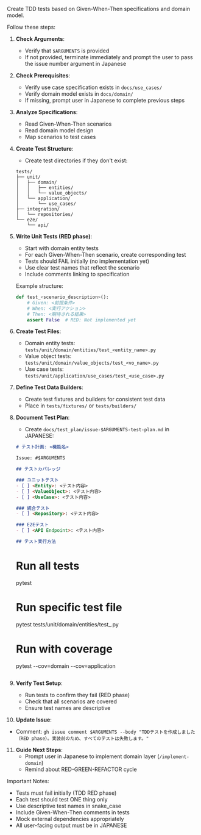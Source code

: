 Create TDD tests based on Given-When-Then specifications and domain model.

Follow these steps:

1. **Check Arguments**:
   - Verify that `$ARGUMENTS` is provided
   - If not provided, terminate immediately and prompt the user to pass the issue number argument in Japanese

2. **Check Prerequisites**:
   - Verify use case specification exists in `docs/use_cases/`
   - Verify domain model exists in `docs/domain/`
   - If missing, prompt user in Japanese to complete previous steps

3. **Analyze Specifications**:
   - Read Given-When-Then scenarios
   - Read domain model design
   - Map scenarios to test cases

4. **Create Test Structure**:
   - Create test directories if they don't exist:
   ```
   tests/
   ├── unit/
   │   ├── domain/
   │   │   ├── entities/
   │   │   └── value_objects/
   │   └── application/
   │       └── use_cases/
   ├── integration/
   │   └── repositories/
   └── e2e/
       └── api/
   ```

5. **Write Unit Tests (RED phase)**:
   - Start with domain entity tests
   - For each Given-When-Then scenario, create corresponding test
   - Tests should FAIL initially (no implementation yet)
   - Use clear test names that reflect the scenario
   - Include comments linking to specification

   Example structure:
   ```python
   def test_<scenario_description>():
       # Given: <前提条件>
       # When: <実行アクション>
       # Then: <期待される結果>
       assert False  # RED: Not implemented yet
   ```

6. **Create Test Files**:
   - Domain entity tests: `tests/unit/domain/entities/test_<entity_name>.py`
   - Value object tests: `tests/unit/domain/value_objects/test_<vo_name>.py`
   - Use case tests: `tests/unit/application/use_cases/test_<use_case>.py`

7. **Define Test Data Builders**:
   - Create test fixtures and builders for consistent test data
   - Place in `tests/fixtures/` or `tests/builders/`

8. **Document Test Plan**:
   - Create `docs/test_plan/issue-$ARGUMENTS-test-plan.md` in JAPANESE:
   ```markdown
   # テスト計画: <機能名>

   Issue: #$ARGUMENTS

   ## テストカバレッジ

   ### ユニットテスト
   - [ ] <Entity>: <テスト内容>
   - [ ] <ValueObject>: <テスト内容>
   - [ ] <UseCase>: <テスト内容>

   ### 統合テスト
   - [ ] <Repository>: <テスト内容>

   ### E2Eテスト
   - [ ] <API Endpoint>: <テスト内容>

   ## テスト実行方法
   ```
   # Run all tests
   pytest

   # Run specific test file
   pytest tests/unit/domain/entities/test_<entity>.py

   # Run with coverage
   pytest --cov=domain --cov=application
   ```
   ```

9. **Verify Test Setup**:
   - Run tests to confirm they fail (RED phase)
   - Check that all scenarios are covered
   - Ensure test names are descriptive

10. **Update Issue**:
   - Comment: `gh issue comment $ARGUMENTS --body "TDDテストを作成しました（RED phase）。実装前のため、すべてのテストは失敗します。"`

11. **Guide Next Steps**:
    - Prompt user in Japanese to implement domain layer (`/implement-domain`)
    - Remind about RED-GREEN-REFACTOR cycle

Important Notes:
- Tests must fail initially (TDD RED phase)
- Each test should test ONE thing only
- Use descriptive test names in snake_case
- Include Given-When-Then comments in tests
- Mock external dependencies appropriately
- All user-facing output must be in JAPANESE